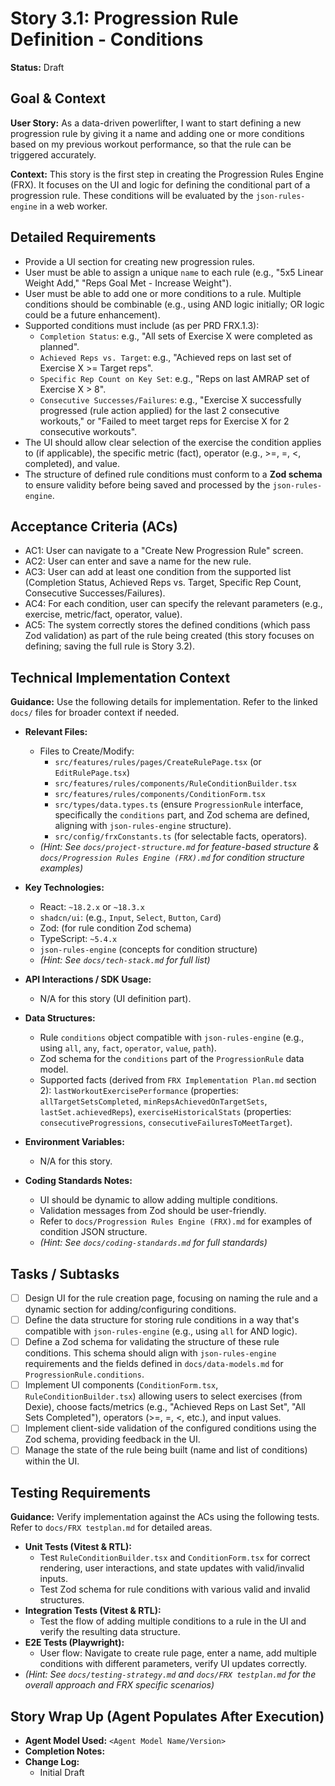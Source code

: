 # Story 3.1: Progression Rule Definition - Conditions

**Status:** Draft

## Goal & Context

**User Story:** As a data-driven powerlifter, I want to start defining a new progression rule by giving it a name and adding one or more conditions based on my previous workout performance, so that the rule can be triggered accurately.

**Context:** This story is the first step in creating the Progression Rules Engine (FRX). It focuses on the UI and logic for defining the conditional part of a progression rule. These conditions will be evaluated by the `json-rules-engine` in a web worker.

## Detailed Requirements

* Provide a UI section for creating new progression rules.
* User must be able to assign a unique `name` to each rule (e.g., "5x5 Linear Weight Add," "Reps Goal Met - Increase Weight").
* User must be able to add one or more conditions to a rule. Multiple conditions should be combinable (e.g., using AND logic initially; OR logic could be a future enhancement).
* Supported conditions must include (as per PRD FRX.1.3):
  * `Completion Status`: e.g., "All sets of Exercise X were completed as planned".
  * `Achieved Reps vs. Target`: e.g., "Achieved reps on last set of Exercise X >= Target reps".
  * `Specific Rep Count on Key Set`: e.g., "Reps on last AMRAP set of Exercise X > 8".
  * `Consecutive Successes/Failures`: e.g., "Exercise X successfully progressed (rule action applied) for the last 2 consecutive workouts," or "Failed to meet target reps for Exercise X for 2 consecutive workouts".
* The UI should allow clear selection of the exercise the condition applies to (if applicable), the specific metric (fact), operator (e.g., >=, =, <, completed), and value.
* The structure of defined rule conditions must conform to a **Zod schema** to ensure validity before being saved and processed by the `json-rules-engine`.

## Acceptance Criteria (ACs)

* AC1: User can navigate to a "Create New Progression Rule" screen.
* AC2: User can enter and save a name for the new rule.
* AC3: User can add at least one condition from the supported list (Completion Status, Achieved Reps vs. Target, Specific Rep Count, Consecutive Successes/Failures).
* AC4: For each condition, user can specify the relevant parameters (e.g., exercise, metric/fact, operator, value).
* AC5: The system correctly stores the defined conditions (which pass Zod validation) as part of the rule being created (this story focuses on defining; saving the full rule is Story 3.2).

## Technical Implementation Context

**Guidance:** Use the following details for implementation. Refer to the linked `docs/` files for broader context if needed.

* **Relevant Files:**
  * Files to Create/Modify:
    * `src/features/rules/pages/CreateRulePage.tsx` (or `EditRulePage.tsx`)
    * `src/features/rules/components/RuleConditionBuilder.tsx`
    * `src/features/rules/components/ConditionForm.tsx`
    * `src/types/data.types.ts` (ensure `ProgressionRule` interface, specifically the `conditions` part, and Zod schema are defined, aligning with `json-rules-engine` structure).
    * `src/config/frxConstants.ts` (for selectable facts, operators).
  * _(Hint: See `docs/project-structure.md` for feature-based structure & `docs/Progression Rules Engine (FRX).md` for condition structure examples)_

* **Key Technologies:**
  * React: `~18.2.x` or `~18.3.x`
  * `shadcn/ui`: (e.g., `Input`, `Select`, `Button`, `Card`)
  * Zod: (for rule condition Zod schema)
  * TypeScript: `~5.4.x`
  * `json-rules-engine` (concepts for condition structure)
  * _(Hint: See `docs/tech-stack.md` for full list)_

* **API Interactions / SDK Usage:**
  * N/A for this story (UI definition part).

* **Data Structures:**
  * Rule `conditions` object compatible with `json-rules-engine` (e.g., using `all`, `any`, `fact`, `operator`, `value`, `path`).
  * Zod schema for the `conditions` part of the `ProgressionRule` data model.
  * Supported facts (derived from `FRX Implementation Plan.md` section 2): `lastWorkoutExercisePerformance` (properties: `allTargetSetsCompleted`, `minRepsAchievedOnTargetSets`, `lastSet.achievedReps`), `exerciseHistoricalStats` (properties: `consecutiveProgressions`, `consecutiveFailuresToMeetTarget`).

* **Environment Variables:**
  * N/A for this story.

* **Coding Standards Notes:**
  * UI should be dynamic to allow adding multiple conditions.
  * Validation messages from Zod should be user-friendly.
  * Refer to `docs/Progression Rules Engine (FRX).md` for examples of condition JSON structure.
  * _(Hint: See `docs/coding-standards.md` for full standards)_

## Tasks / Subtasks

* [ ] Design UI for the rule creation page, focusing on naming the rule and a dynamic section for adding/configuring conditions.
* [ ] Define the data structure for storing rule conditions in a way that's compatible with `json-rules-engine` (e.g., using `all` for AND logic).
* [ ] Define a Zod schema for validating the structure of these rule conditions. This schema should align with `json-rules-engine` requirements and the fields defined in `docs/data-models.md` for `ProgressionRule.conditions`.
* [ ] Implement UI components (`ConditionForm.tsx`, `RuleConditionBuilder.tsx`) allowing users to select exercises (from Dexie), choose facts/metrics (e.g., "Achieved Reps on Last Set", "All Sets Completed"), operators (>=, =, <, etc.), and input values.
* [ ] Implement client-side validation of the configured conditions using the Zod schema, providing feedback in the UI.
* [ ] Manage the state of the rule being built (name and list of conditions) within the UI.

## Testing Requirements

**Guidance:** Verify implementation against the ACs using the following tests. Refer to `docs/FRX testplan.md` for detailed areas.

* **Unit Tests (Vitest & RTL):**
  * Test `RuleConditionBuilder.tsx` and `ConditionForm.tsx` for correct rendering, user interactions, and state updates with valid/invalid inputs.
  * Test Zod schema for rule conditions with various valid and invalid structures.
* **Integration Tests (Vitest & RTL):**
  * Test the flow of adding multiple conditions to a rule in the UI and verify the resulting data structure.
* **E2E Tests (Playwright):**
  * User flow: Navigate to create rule page, enter a name, add multiple conditions with different parameters, verify UI updates correctly.
* _(Hint: See `docs/testing-strategy.md` and `docs/FRX testplan.md` for the overall approach and FRX specific scenarios)_

## Story Wrap Up (Agent Populates After Execution)

* **Agent Model Used:** `<Agent Model Name/Version>`
* **Completion Notes:**
* **Change Log:**
  * Initial Draft
